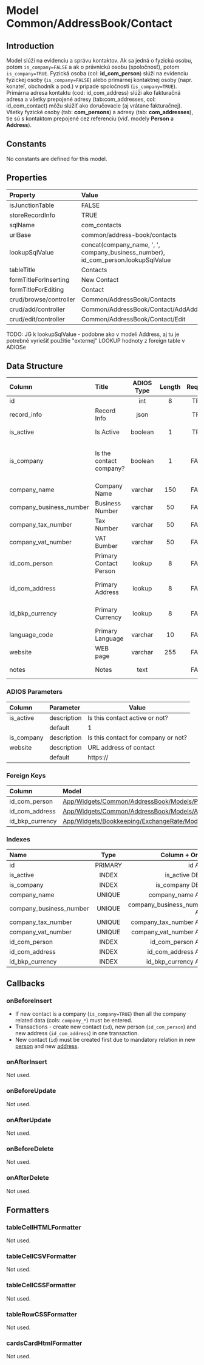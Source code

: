# Model Common/AddressBook/Contact

## Introduction
Model slúži na evidenciu a správu kontaktov. Ak sa jedná o fyzickú osobu, potom `is_company=FALSE` a ak o právnickú osobu (spoločnosť), potom `is_company=TRUE`. Fyzická osoba (col: **id_com_person**) slúži na evidenciu fyzickej osoby (`is_company=FALSE`) alebo primárnej kontaktnej osoby (napr. konateľ, obchodník a pod.) v prípade spoločnosti (`is_company=TRUE`). Primárna adresa kontaktu (cod: id_com_address) slúži ako fakturačná adresa a všetky prepojené adresy (tab:com_addresses, col: id_com_contact) môžu slúžiť ako doručovacie (aj vrátane fakturačnej). Všetky fyzické osoby (tab: **com_persons**) a adresy (tab: **com_addresses**), tie sú s kontaktom prepojené cez referenciu (viď. modely **Person** a **Address**).

## Constants
No constants are defined for this model.

## Properties
| Property               | Value                                                                             |
| :--------------------- | :-------------------------------------------------------------------------------- |
| isJunctionTable        | FALSE                                                                             |
| storeRecordInfo        | TRUE                                                                              |
| sqlName                | com_contacts                                                                      |
| urlBase                | common/address-book/contacts                                                      |
| lookupSqlValue         | concat(company_name, ', ', company_business_number), id_com_person.lookupSqlValue |
| tableTitle             | Contacts                                                                          |
| formTitleForInserting  | New Contact                                                                       |
| formTitleForEditing    | Contact                                                                           |
| crud/browse/controller | Common/AddressBook/Contacts                                                       |
| crud/add/controller    | Common/AddressBook/Contact/AddAddAsCompany                                        |
| crud/edit/controller   | Common/AddressBook/Contact/Edit                                                   |

TODO: JG k lookupSqlValue - podobne ako v modeli Address, aj tu je potrebné vyriešiť použitie "externej" LOOKUP hodnoty z foreign table v ADIOSe

## Data Structure
| Column                  | Title                   | ADIOS Type | Length | Required | Notes                                 |
| :---------------------- | :---------------------- | :--------: | :----: | :------: | :------------------------------------ |
| id                      |                         |    int     |   8    |   TRUE   |                                       |
| record_info             | Record Info             |    json    |        |   TRUE   |                                       |
| is_active               | Is Active               |  boolean   |   1    |   TRUE   | Aktívny kontakt?                      |
| is_company              | Is the contact company? |  boolean   |   1    |  FALSE   | Ide o spoločnosť alebo fyzickú osobu? |
| company_name            | Company Name            |  varchar   |  150   |  FALSE   | Názov spoločnosti                     |
| company_business_number | Business Number         |  varchar   |   50   |  FALSE   | IČO                                   |
| company_tax_number      | Tax Number              |  varchar   |   50   |  FALSE   | DIČ                                   |
| company_vat_number      | VAT Bumber              |  varchar   |   50   |  FALSE   | DIČ DPH                               |
| id_com_person           | Primary Contact Person  |   lookup   |   8    |  FALSE   | ID fyzickej osoby                     |
| id_com_address          | Primary Address         |   lookup   |   8    |  FALSE   | ID primárnej adresy                   |
| id_bkp_currency         | Primary Currency        |   lookup   |   8    |  FALSE   | ID používanej meny                    |
| language_code           | Primary Language        |  varchar   |   10   |  FALSE   | Preferovaný jazyk                     |
| website                 | WEB page                |  varchar   |  255   |  FALSE   | WEB stránka                           |
| notes                   | Notes                   |    text    |        |  FALSE   | Poznámka ku kontaktu                  |

### ADIOS Parameters
| Column     | Parameter   | Value                               |
| :--------- | :---------- | ----------------------------------- |
| is_active  | description | Is this contact active or not?      |
|            | default     | 1                                   |
| is_company | description | Is this contact for company or not? |
| website    | description | URL address of contact              |
|            | default     | https://                            |

### Foreign Keys
| Column          | Model                                                                                                        | Relation | OnUpdate | OnDelete |
| :-------------- | :----------------------------------------------------------------------------------------------------------- | :------: | -------- | -------- |
| id_com_person   | [App/Widgets/Common/AddressBook/Models/Person](./Person.md)                                                  |   1:1    | Cascade  | Restrict |
| id_com_address  | [App/Widgets/Common/AddressBook/Models/Address](./Address.md)                                                |   1:1    | Cascade  | Restrict |
| id_bkp_currency | [App/Widgets/Bookkeeping/ExchangeRate/Models/Currency](../../../Bookkeeping/ExchangeRate/Models/Currency.md) |   1:1    | Cascade  | Restrict |

### Indexes
| Name                    |  Type   |              Column + Order |
| :---------------------- | :-----: | --------------------------: |
| id                      | PRIMARY |                      id ASC |
| is_active               |  INDEX  |              is_active DESC |
| is_company              |  INDEX  |             is_company DESC |
| company_name            | UNIQUE  |            company_name ASC |
| company_business_number | UNIQUE  | company_business_number ASC |
| company_tax_number      | UNIQUE  |      company_tax_number ASC |
| company_vat_number      | UNIQUE  |      company_vat_number ASC |
| id_com_person           |  INDEX  |           id_com_person ASC |
| id_com_address          |  INDEX  |          id_com_address ASC |
| id_bkp_currency         |  INDEX  |         id_bkp_currency ASC |


## Callbacks

### onBeforeInsert
* If new contact is a company (`is_company=TRUE`) then all the company related data (cols: `company_*`) must be entered.
* Transactions - create new contact (`id`), new person (`id_com_person`) and new address (`id_com_address`) in one transaction.
* New contact (`id`) must be created first due to mandatory relation in new [person](./../Models/Person.md) and new [address](./../Models/Address.md).

### onAfterInsert
Not used.

### onBeforeUpdate
Not used.

### onAfterUpdate
Not used.

### onBeforeDelete
Not used.

### onAfterDelete
Not used.

## Formatters

### tableCellHTMLFormatter
Not used.

### tableCellCSVFormatter
Not used.

### tableCellCSSFormatter
Not used.

### tableRowCSSFormatter
Not used.

### cardsCardHtmlFormatter
Not used.
